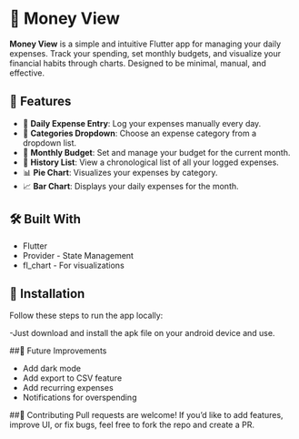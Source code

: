 # 💸 Money View

**Money View** is a simple and intuitive Flutter app for managing your daily expenses. Track your spending, set monthly budgets, and visualize your financial habits through charts. Designed to be minimal, manual, and effective.

## 🚀 Features

  - 📅 **Daily Expense Entry**: Log your expenses manually every day.
  - 📂 **Categories Dropdown**: Choose an expense category from a dropdown list.
  - 🎯 **Monthly Budget**: Set and manage your budget for the current month.
  - 🧾 **History List**: View a chronological list of all your logged expenses.
  - 📊 **Pie Chart**: Visualizes your expenses by category.
  - 📈 **Bar Chart**: Displays your daily expenses for the month.




## 🛠️ Built With

  - Flutter
  - Provider - State Management
  - fl_chart - For visualizations

## 📲 Installation

Follow these steps to run the app locally:

  -Just download and install the apk file on your android device and use.

##🧩 Future Improvements
   - Add dark mode
   - Add export to CSV feature
   - Add recurring expenses
   - Notifications for overspending  

##🙌 Contributing
Pull requests are welcome! If you’d like to add features, improve UI, or fix bugs, feel free to fork the repo and create a PR.


